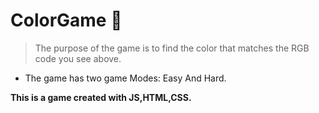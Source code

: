 # ColorGame 🎨

> The purpose of the game is to find the color that matches the RGB code you see above.
-  The game has two game Modes: Easy And Hard.

**This is a game created with  JS,HTML,CSS.**
